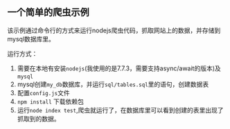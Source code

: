 ## 一个简单的爬虫示例

该示例通过命令行的方式来运行nodejs爬虫代码，抓取网站上的数据，并存储到mysql数据库里。

运行方式：
1. 需要在本地有安装`nodejs`(我使用的是7.7.3，需要支持async/await的版本)及`mysql`
2. mysql创建`my_db`数据库，并运行`sql/tables.sql`里的语句，创建数据表
3. 配置`config.js`文件
4. `npm install` 下载依赖包
5. 运行`node index test`,爬虫就运行了，在数据库里可以看到创建的表里出现了抓取到的数据。